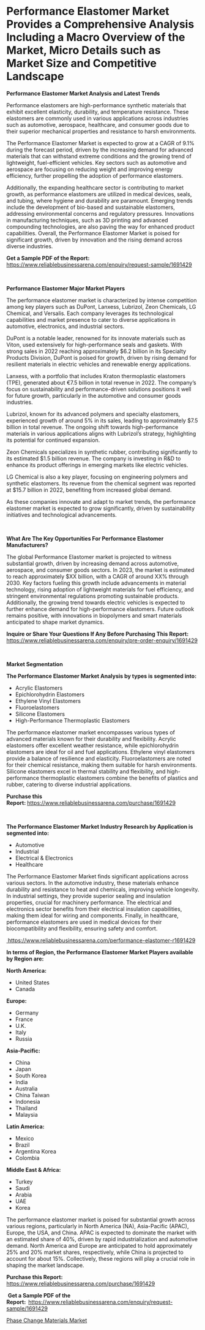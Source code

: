 <p><h1>Performance Elastomer Market Provides a Comprehensive Analysis Including a Macro Overview of the Market, Micro Details such as Market Size and Competitive Landscape</h1></p><p><strong>Performance Elastomer Market Analysis and Latest Trends</strong></p>
<p><p>Performance elastomers are high-performance synthetic materials that exhibit excellent elasticity, durability, and temperature resistance. These elastomers are commonly used in various applications across industries such as automotive, aerospace, healthcare, and consumer goods due to their superior mechanical properties and resistance to harsh environments.</p><p>The Performance Elastomer Market is expected to grow at a CAGR of 9.1% during the forecast period, driven by the increasing demand for advanced materials that can withstand extreme conditions and the growing trend of lightweight, fuel-efficient vehicles. Key sectors such as automotive and aerospace are focusing on reducing weight and improving energy efficiency, further propelling the adoption of performance elastomers. </p><p>Additionally, the expanding healthcare sector is contributing to market growth, as performance elastomers are utilized in medical devices, seals, and tubing, where hygiene and durability are paramount. Emerging trends include the development of bio-based and sustainable elastomers, addressing environmental concerns and regulatory pressures. Innovations in manufacturing techniques, such as 3D printing and advanced compounding technologies, are also paving the way for enhanced product capabilities. Overall, the Performance Elastomer Market is poised for significant growth, driven by innovation and the rising demand across diverse industries.</p></p>
<p><strong>Get a Sample PDF of the Report:&nbsp;</strong> <a href="https://www.reliablebusinessarena.com/enquiry/request-sample/1691429?utm_campaign=2529&utm_medium=2&utm_source=Github&utm_content=ia&utm_term=27032025&utm_id=performance-elastomer">https://www.reliablebusinessarena.com/enquiry/request-sample/1691429</a></p>
<p>&nbsp;</p>
<p><strong>Performance Elastomer Major Market Players</strong></p>
<p><p>The performance elastomer market is characterized by intense competition among key players such as DuPont, Lanxess, Lubrizol, Zeon Chemicals, LG Chemical, and Versalis. Each company leverages its technological capabilities and market presence to cater to diverse applications in automotive, electronics, and industrial sectors.</p><p>DuPont is a notable leader, renowned for its innovate materials such as Viton, used extensively for high-performance seals and gaskets. With strong sales in 2022 reaching approximately $6.2 billion in its Specialty Products Division, DuPont is poised for growth, driven by rising demand for resilient materials in electric vehicles and renewable energy applications.</p><p>Lanxess, with a portfolio that includes Kraton thermoplastic elastomers (TPE), generated about €7.5 billion in total revenue in 2022. The company’s focus on sustainability and performance-driven solutions positions it well for future growth, particularly in the automotive and consumer goods industries.</p><p>Lubrizol, known for its advanced polymers and specialty elastomers, experienced growth of around 5% in its sales, leading to approximately $7.5 billion in total revenue. The ongoing shift towards high-performance materials in various applications aligns with Lubrizol’s strategy, highlighting its potential for continued expansion.</p><p>Zeon Chemicals specializes in synthetic rubber, contributing significantly to its estimated $1.5 billion revenue. The company is investing in R&D to enhance its product offerings in emerging markets like electric vehicles.</p><p>LG Chemical is also a key player, focusing on engineering polymers and synthetic elastomers. Its revenue from the chemical segment was reported at $15.7 billion in 2022, benefiting from increased global demand.</p><p>As these companies innovate and adapt to market trends, the performance elastomer market is expected to grow significantly, driven by sustainability initiatives and technological advancements.</p></p>
<p>&nbsp;</p>
<p><strong>What Are The Key Opportunities For Performance Elastomer Manufacturers?</strong></p>
<p><p>The global Performance Elastomer market is projected to witness substantial growth, driven by increasing demand across automotive, aerospace, and consumer goods sectors. In 2023, the market is estimated to reach approximately $XX billion, with a CAGR of around XX% through 2030. Key factors fueling this growth include advancements in material technology, rising adoption of lightweight materials for fuel efficiency, and stringent environmental regulations promoting sustainable products. Additionally, the growing trend towards electric vehicles is expected to further enhance demand for high-performance elastomers. Future outlook remains positive, with innovations in biopolymers and smart materials anticipated to shape market dynamics.</p></p>
<p><strong>Inquire or Share Your Questions If Any Before Purchasing This Report:</strong> <a href="https://www.reliablebusinessarena.com/enquiry/pre-order-enquiry/1691429?utm_campaign=2529&utm_medium=2&utm_source=Github&utm_content=ia&utm_term=27032025&utm_id=performance-elastomer">https://www.reliablebusinessarena.com/enquiry/pre-order-enquiry/1691429</a></p>
<p>&nbsp;</p>
<p><strong>Market Segmentation</strong></p>
<p><strong>The Performance Elastomer Market Analysis by types is segmented into:</strong></p>
<p><ul><li>Acrylic Elastomers</li><li>Epichlorohydrin Elastomers</li><li>Ethylene Vinyl Elastomers</li><li>Fluoroelastomers</li><li>Silicone Elastomers</li><li>High-Performance Thermoplastic Elastomers</li></ul></p>
<p><p>The performance elastomer market encompasses various types of advanced materials known for their durability and flexibility. Acrylic elastomers offer excellent weather resistance, while epichlorohydrin elastomers are ideal for oil and fuel applications. Ethylene vinyl elastomers provide a balance of resilience and elasticity. Fluoroelastomers are noted for their chemical resistance, making them suitable for harsh environments. Silicone elastomers excel in thermal stability and flexibility, and high-performance thermoplastic elastomers combine the benefits of plastics and rubber, catering to diverse industrial applications.</p></p>
<p><strong>Purchase this Report:&nbsp;</strong><a href="https://www.reliablebusinessarena.com/purchase/1691429?utm_campaign=2529&utm_medium=2&utm_source=Github&utm_content=ia&utm_term=27032025&utm_id=performance-elastomer">https://www.reliablebusinessarena.com/purchase/1691429</a></p>
<p>&nbsp;</p>
<p><strong>The Performance Elastomer Market Industry Research by Application is segmented into:</strong></p>
<p><ul><li>Automotive</li><li>Industrial</li><li>Electrical & Electronics</li><li>Healthcare</li></ul></p>
<p><p>The Performance Elastomer Market finds significant applications across various sectors. In the automotive industry, these materials enhance durability and resistance to heat and chemicals, improving vehicle longevity. In industrial settings, they provide superior sealing and insulation properties, crucial for machinery performance. The electrical and electronics sector benefits from their electrical insulation capabilities, making them ideal for wiring and components. Finally, in healthcare, performance elastomers are used in medical devices for their biocompatibility and flexibility, ensuring safety and comfort.</p></p>
<p><a href="https://www.reliablebusinessarena.com/performance-elastomer-r1691429?utm_campaign=2529&utm_medium=2&utm_source=Github&utm_content=ia&utm_term=27032025&utm_id=performance-elastomer">&nbsp;https://www.reliablebusinessarena.com/performance-elastomer-r1691429</a></p>
<p><strong>In terms of Region, the Performance Elastomer Market Players available by Region are:</strong></p>
<p>
    <p> <strong> North America: </strong>
        <ul>
            <li>United States</li>
            <li>Canada</li>
        </ul>
        </p> 
    <p> <strong> Europe: </strong>
        <ul>
            <li>Germany</li>
            <li>France</li>
            <li>U.K.</li>
            <li>Italy</li>
            <li>Russia</li>
        </ul>
        </p> 
    <p> <strong> Asia-Pacific: </strong>
        <ul>
            <li>China</li>
            <li>Japan</li>
            <li>South Korea</li>
            <li>India</li>
            <li>Australia</li>
            <li>China Taiwan</li>
            <li>Indonesia</li>
            <li>Thailand</li>
            <li>Malaysia</li>
        </ul>
        </p> 
    <p> <strong> Latin America: </strong>
        <ul>
            <li>Mexico</li>
            <li>Brazil</li>
            <li>Argentina Korea</li>
            <li>Colombia</li>
        </ul>
        </p> 
    <p> <strong> Middle East & Africa: </strong>
        <ul>
            <li>Turkey</li>
            <li>Saudi</li>
            <li>Arabia</li>
            <li>UAE</li>
            <li>Korea</li>
        </ul>
    </p>
    </p>
<p><p>The performance elastomer market is poised for substantial growth across various regions, particularly in North America (NA), Asia-Pacific (APAC), Europe, the USA, and China. APAC is expected to dominate the market with an estimated share of 40%, driven by rapid industrialization and automotive demand. North America and Europe are anticipated to hold approximately 25% and 20% market shares, respectively, while China is projected to account for about 15%. Collectively, these regions will play a crucial role in shaping the market landscape.</p></p>
<p><strong>Purchase this Report: </strong><a href="https://www.reliablebusinessarena.com/purchase/1691429?utm_campaign=2529&utm_medium=2&utm_source=Github&utm_content=ia&utm_term=27032025&utm_id=performance-elastomer">https://www.reliablebusinessarena.com/purchase/1691429</a></p>
<p>&nbsp;<strong>Get a Sample PDF of the Report:&nbsp;&nbsp;</strong><a href="https://www.reliablebusinessarena.com/enquiry/request-sample/1691429?utm_campaign=2529&utm_medium=2&utm_source=Github&utm_content=ia&utm_term=27032025&utm_id=performance-elastomer">https://www.reliablebusinessarena.com/enquiry/request-sample/1691429</a></p>
<p><strong></strong></p>
<p><p><a href="https://github.com/dmitriyvo6rog/Market-Research-Report-List-1/blob/main/phase-change-materials-market.md?utm_campaign=2529&utm_medium=2&utm_source=Github&utm_content=ia&utm_term=27032025&utm_id=performance-elastomer">Phase Change Materials Market</a></p></p>